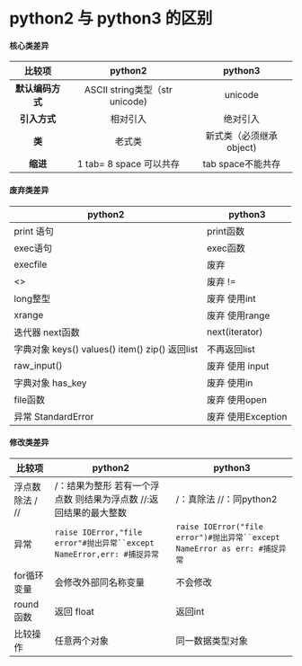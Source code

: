 # python2 与 python3 的区别

#### 核心类差异

|      比较项      |            python2             |         python3         |
| :--------------: | :----------------------------: | :---------------------: |
| **默认编码方式** | ASCII string类型（str unicode) |         unicode         |
|   **引入方式**   |            相对引入            |        绝对引入         |
|      **类**      |             老式类             | 新式类（必须继承object) |
|     **缩进**     |    1 tab= 8 space 可以共存     |    tab space不能共存    |

#### 废弃类差异

| python2                                        | python3            |
| ---------------------------------------------- | ------------------ |
| print 语句                                     | print函数          |
| exec语句                                       | exec函数           |
| execfile                                       | 废弃               |
| <>                                             | 废弃 !=            |
| long整型                                       | 废弃 使用int       |
| xrange                                         | 废弃 使用range     |
| 迭代器 next函数                                | next(iterator)     |
| 字典对象 keys() values() item() zip() 返回list | 不再返回list       |
| raw_input()                                    | 废弃 使用 input    |
| 字典对象 has_key                               | 废弃 使用in        |
| file函数                                       | 废弃 使用open      |
| 异常 StandardError                             | 废弃 使用Exception |

#### 修改类差异

| 比较项            | python2                                                      | python3                                                      |
| ----------------- | ------------------------------------------------------------ | ------------------------------------------------------------ |
| 浮点数除法 /   // | /：结果为整形 若有一个浮点数 则结果为浮点数  //:返回结果的最大整数 | /：真除法 //：同python2                                      |
| 异常              | `raise IOError,"file error"#抛出异常``except NameError,err: #捕捉异常` | `raise IOError("file error")#抛出异常``except NameError as err: #捕捉异常` |
| for循环变量       | 会修改外部同名称变量                                         | 不会修改                                                     |
| round函数         | 返回 float                                                   | 返回int                                                      |
| 比较操作          | 任意两个对象                                                 | 同一数据类型对象                                             |

